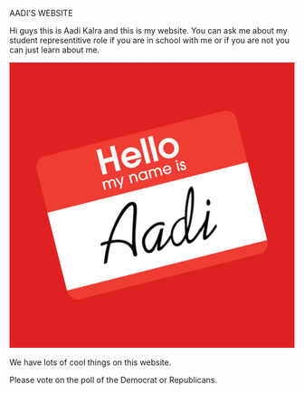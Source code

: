 AADI'S WEBSITE

Hi guys this is Aadi Kalra and this is my website. You can ask me about my student representitive role if you are in school with me or if you are not you can just learn about me.

![alt text](logo.jpg "Aadi's Name")

We have lots of cool things on this website. 

 Please vote on the poll of the Democrat or Republicans.
 

